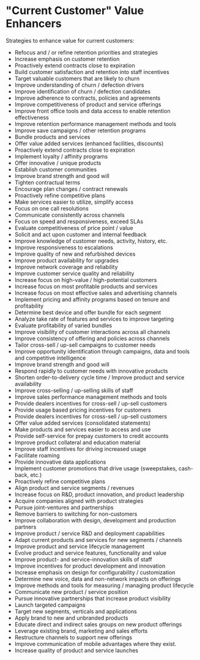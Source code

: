 # "Current Customer" Value Enhancers

Strategies to enhance value for current customers:

- Refocus and / or refine retention priorities and strategies
- Increase emphasis on customer retention
- Proactively extend contracts close to expiration
- Build customer satisfaction and retention into staff incentives
- Target valuable customers that are likely to churn
- Improve understanding of churn / defection drivers
- Improve identification of churn / defection candidates
- Improve adherence to contracts, policies and agreements
- Improve competitiveness of product and service offerings
- Improve front office tools and data access to enable retention effectiveness
- Improve retention performance management methods and tools
- Improve save campaigns / other retention programs
- Bundle products and services
- Offer value added services (enhanced facilities, discounts)
- Proactively extend contracts close to expiration
- Implement loyalty / affinity programs
- Offer innovative / unique products
- Establish customer communities
- Improve brand strength and good will
- Tighten contractual terms 
- Encourage plan changes / contract renewals 
- Proactively refine competitive plans
- Make services easier to utilize, simplify access
- Focus on one call resolutions
- Communicate consistently across channels
- Focus on speed and responsiveness, exceed SLAs
- Evaluate competitiveness of price point / value
- Solicit and act upon customer and internal feedback
- Improve knowledge of customer needs, activity, history, etc.
- Improve responsiveness to escalations
- Improve quality of new and refurbished devices
- Improve product availability for upgrades
- Improve network coverage and reliability
- Improve customer service quality and reliability
- Increase focus on high-value / high-potential customers
- Increase focus on most profitable products and services
- Increase focus on most effective sales and advertising channels
- Implement pricing and affinity programs based on tenure and profitability
- Determine best device and offer bundle for each segment
- Analyze take rate of features and services to improve targeting
- Evaluate profitability of varied bundles
- Improve visibility of customer interactions across all channels
- Improve consistency of offering and policies across channels
- Tailor cross-sell / up-sell campaigns to customer needs
- Improve opportunity identification through campaigns, data and tools and competitive intelligence
- Improve brand strength and good will
- Respond rapidly to customer needs with innovative products 
- Shorten order-to-delivery cycle time / Improve product and service availability
- Improve cross-selling / up-selling skills of staff
- Improve sales performance management methods and tools
- Provide dealers incentives for cross-sell / up-sell customers
- Provide usage based pricing incentives for customers
- Provide dealers incentives for cross-sell / up-sell customers
- Offer value added services (consolidated statements)
- Make products and services easier to access and use
- Provide self-service for prepay customers to credit accounts
- Improve product collateral and education material
- Improve staff incentives for driving increased usage
- Facilitate roaming
- Provide innovative data applications
- Implement customer promotions that drive usage (sweepstakes, cash-back, etc.)
- Proactively refine competitive plans
- Align product and service segments / revenues
- Increase focus on R&D, product innovation, and product leadership
- Acquire companies aligned with product strategies
- Pursue joint-ventures and partnerships
- Remove barriers to switching for non-customers
- Improve collaboration with design, development and production partners
- Improve product /  service R&D and deployment capabilities
- Adapt current products and services for new segments / channels
- Improve product and service lifecycle management
- Evolve product and service features, functionality and value
- Improve product- and service-innovation skills of staff
- Improve incentives for product development and innovation
- Increase emphasis on design for configurability / customization
- Determine new voice, data and non-network impacts on offerings
- Improve methods and tools for measuring / managing product lifecycle 
- Communicate new product / service position
- Pursue innovative partnerships that increase product visibility
- Launch targeted campaigns
- Target new segments, verticals and applications
- Apply brand to new and unbranded products
- Educate direct and indirect sales groups on new product offerings
- Leverage existing brand, marketing and sales efforts
- Restructure channels to support new offerings
- Improve communication of mobile advantages where they exist.
- Increase quality of product and service launches
